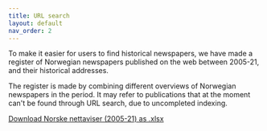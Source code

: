 ```yaml
---
title: URL search
layout: default
nav_order: 2
---
```


To make it easier for users to find historical newspapers, we have made a register of Norwegian newspapers published on the web between 2005-21, and their historical addresses.

The register is made by combining different overviews of Norwegian newspapers in the period. It may refer to publications that at the moment can't be found through URL search, due to uncompleted indexing.

[Download Norske nettaviser (2005-21) as .xlsx](resources/registerNettaviser.xlsx)